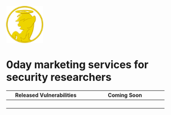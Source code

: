 <img src="favicon.png" width="100"> 

# 0day marketing services for security researchers

| Released Vulnerabilities  | Coming Soon |
|---------------------------|-------------|
|<img src="" style="content:url(dirtycow.png?);min-width:200px;max-width:200px;">|<img src="" style="filter:blur(20px);content:url(b71625.png?);min-width:200px;max-width:200px;">|
